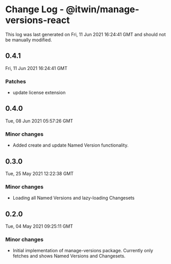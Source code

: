 # Change Log - @itwin/manage-versions-react

This log was last generated on Fri, 11 Jun 2021 16:24:41 GMT and should not be manually modified.

## 0.4.1
Fri, 11 Jun 2021 16:24:41 GMT

### Patches

- update license extension

## 0.4.0
Tue, 08 Jun 2021 05:57:26 GMT

### Minor changes

- Added create and update Named Version functionality.

## 0.3.0
Tue, 25 May 2021 12:22:38 GMT

### Minor changes

- Loading all Named Versions and lazy-loading Changesets

## 0.2.0
Tue, 04 May 2021 09:25:11 GMT

### Minor changes

- Initial implementation of manage-versions package. Currently only fetches and shows Named Versions and Changesets.

